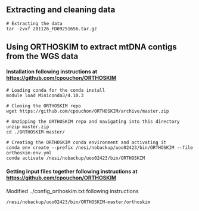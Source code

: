 ## Extracting and cleaning data

```
# Extracting the data
tar -zvxf 201126_FD09251656.tar.gz
```

## Using ORTHOSKIM to extract mtDNA contigs from the WGS data
#### Installation following instructions at https://github.com/cpouchon/ORTHOSKIM
```
# Loading conda for the conda install
module load Miniconda3/4.10.3

# Cloning the ORTHOSKIM repo 
wget https://github.com/cpouchon/ORTHOSKIM/archive/master.zip

# Unzipping the ORTHOSKIM repo and navigating into this directory
unzip master.zip
cd ./ORTHOSKIM-master/

# Creating the ORTHOSKIM conda environment and activating it
conda env create --prefix /nesi/nobackup/uoo02423/bin/ORTHOSKIM --file orthoskim-env.yml
conda activate /nesi/nobackup/uoo02423/bin/ORTHOSKIM
```
#### Getting input files together following instructions at https://github.com/cpouchon/ORTHOSKIM
Modified ../config_orthoskim.txt following instructions

```
/nesi/nobackup/uoo02423/bin/ORTHOSKIM-master/orthoskim
```
